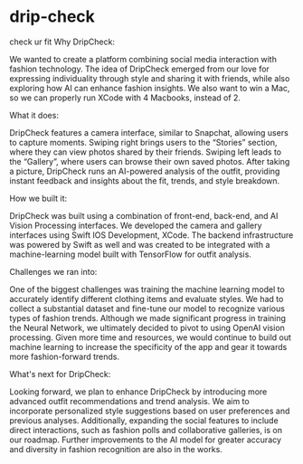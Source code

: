 # drip-check
check ur fit
Why DripCheck: 

We wanted to create a platform combining social media interaction with fashion technology. 
The idea of DripCheck emerged from our love for expressing individuality through style and sharing it with friends, while also exploring how AI can enhance fashion insights.
We also want to win a Mac, so we can properly run XCode with 4 Macbooks, instead of 2.

What it does:

DripCheck features a camera interface, similar to Snapchat, allowing users to capture moments. 
Swiping right brings users to the “Stories” section, where they can view photos shared by their friends. 
Swiping left leads to the “Gallery”, where users can browse their own saved photos. 
After taking a picture, DripCheck runs an AI-powered analysis of the outfit, providing instant feedback and insights about the fit, trends, and style breakdown.

How we built it:

DripCheck was built using a combination of front-end, back-end, and AI Vision Processing interfaces. 
We developed the camera and gallery interfaces using Swift IOS Development, XCode. 
The backend infrastructure was powered by Swift as well and was created to be integrated with a machine-learning model built with TensorFlow for outfit analysis. 

Challenges we ran into:

One of the biggest challenges was training the machine learning model to accurately identify different clothing items and evaluate styles. 
We had to collect a substantial dataset and fine-tune our model to recognize various types of fashion trends. 
Although we made significant progress in training the Neural Network, we ultimately decided to pivot to using OpenAI vision processing. 
Given more time and resources, we would continue to build out machine learning to increase the specificity of the app and gear it towards more fashion-forward trends. 

What's next for DripCheck:

Looking forward, we plan to enhance DripCheck by introducing more advanced outfit recommendations and trend analysis. 
We aim to incorporate personalized style suggestions based on user preferences and previous analyses. 
Additionally, expanding the social features to include direct interactions, such as fashion polls and collaborative galleries, is on our roadmap. 
Further improvements to the AI model for greater accuracy and diversity in fashion recognition are also in the works.
